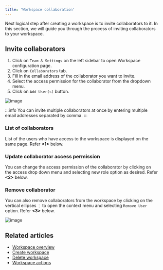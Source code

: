 ```yaml
---
title: 'Workspace collaboration'
---
```



Next logical step after creating a workspace is to invite collaborators to it. In this section, we will guide you through the process of inviting collaborators to your workspace.

## Invite collaborators
1. Click on `Team & Settings` on the left sidebar to open Workspace configuration page.
2. Click on `Collaborators` tab.
3. Fill in the email address of the collaborator you want to invite.
4. Select the access permission for the collaborator from the dropdown menu.
5. Click on `Add User(s)` button.
  
![image](/img/v2/workspace-collaboration.png)  
  
:::info
You can invite multiple collaborators at once by entering multiple email addresses separated by comma.
:::

### List of collaborators
List of the users who have access to the workspace is displayed on the same page. Refer **<1>** below.  

### Update collaborator access permission
You can change the access permission of the collaborator by clicking on the access drop down menu and selecting new role option as desired. Refer **<2>** below.  

### Remove collaborator
You can also remove collaborators from the workspace by clicking on the vertical ellipses `⋮` to open the context menu and selecting `Remove User` option. Refer **<3>** below.  

![image](/img/v2/workspace-collaboration-actions.png)


## Related articles
- [Workspace overview](/workspaces/workspace-overview)
- [Create workspace](/workspaces/create-workspace)
- [Delete workspace](/workspaces/delete-workspace)
- [Workspace actions](/workspaces/actions-on-workspace)